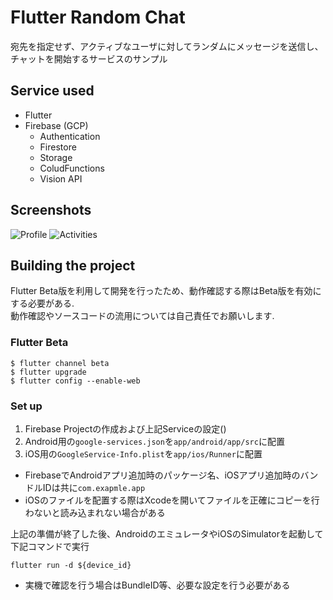 # Flutter Random Chat

宛先を指定せず、アクティブなユーザに対してランダムにメッセージを送信し、  
チャットを開始するサービスのサンプル  

## Service used
- Flutter
- Firebase (GCP)
    * Authentication
    * Firestore
    * Storage
    * ColudFunctions
    * Vision API

## Screenshots
![Profile](https://github.com/mytooyo/flutter_random_chat/blob/media/profile.gif)
![Activities](https://github.com/mytooyo/flutter_random_chat/blob/media/activities.gif)

## Building the project

Flutter Beta版を利用して開発を行ったため、動作確認する際はBeta版を有効にする必要がある.  
動作確認やソースコードの流用については自己責任でお願いします.

### Flutter Beta
```
$ flutter channel beta
$ flutter upgrade
$ flutter config --enable-web
```

### Set up
1. Firebase Projectの作成および上記Serviceの設定()
2. Android用の`google-services.json`を`app/android/app/src`に配置
3. iOS用の`GoogleService-Info.plist`を`app/ios/Runner`に配置

* FirebaseでAndroidアプリ追加時のパッケージ名、iOSアプリ追加時のバンドルIDは共に`com.exapmle.app`
* iOSのファイルを配置する際はXcodeを開いてファイルを正確にコピーを行わないと読み込まれない場合がある

上記の準備が終了した後、AndroidのエミュレータやiOSのSimulatorを起動して下記コマンドで実行
```
flutter run -d ${device_id}
```

* 実機で確認を行う場合はBundleID等、必要な設定を行う必要がある

